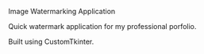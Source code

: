 Image Watermarking Application

Quick watermark application for my professional porfolio.

Built using CustomTkinter.
